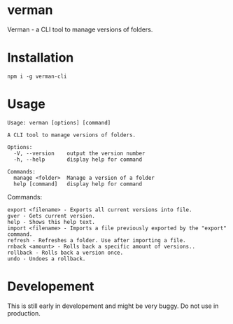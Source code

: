 # verman
Verman - a CLI tool to manage versions of folders.

# Installation
```
npm i -g verman-cli
```
# Usage
```
Usage: verman [options] [command]

A CLI tool to manage versions of folders.

Options:
  -V, --version    output the version number
  -h, --help       display help for command

Commands:
  manage <folder>  Manage a version of a folder
  help [command]   display help for command
```
Commands:
```
export <filename> - Exports all current versions into file.
gver - Gets current version.
help - Shows this help text.
import <filename> - Imports a file previously exported by the "export" command.
refresh - Refreshes a folder. Use after importing a file.
rnback <amount> - Rolls back a specific amount of versions..
rollback - Rolls back a version once.
undo - Undoes a rollback.
```
# Developement
This is still early in developement and might be very buggy. Do not use in production.